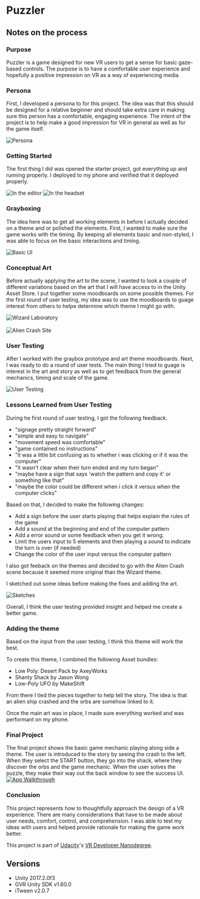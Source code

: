 # Puzzler

## Notes on the process

### Purpose
Puzzler is a game designed for new VR users to get a sense for basic gaze-based controls. The purpose is to have a comfortable user experience and hopefully a positive impression on VR as a way of experiencing media.

### Persona
First, I developed a persona to for this project. The idea was that this should be designed for a relative beginner and should take extra care in making sure this person has a comfortable, engaging experience. The intent of the project is to help make a good impression for VR in general as well as for the game itself.

![Persona](/Puzzler/img/vr-persona-01.jpg)

### Getting Started
The first thing I did was opened the starter project, got everything up and running properly. I deployed to my phone and verified that it deployed properly.

![In the editor](/Puzzler/img/editor.png)
![In the headset](/Puzzler/img/graybox-prototype.png)


### Grayboxing
The idea here was to get all working elements in before I actually decided on a theme and or polished the elements. First, I wanted to make sure the game works with the timing. By keeping all elements basic and non-styled, I was able to focus on the basic interactions and timing.

![Basic UI](/Puzzler/img/basic-ui.png)

### Conceptual Art
Before actually applying the art to the scene, I wanted to look a couple of different variations based on the art that I will have access to in the Unity Asset Store. I put together some moodboards on some possible themes. For the first round of user testing, my idea was to use the moodboards to guage interest from others to helpe determine which theme I might go with.

![Wizard Laboratory](/Puzzler/img/ConceptArt-01.jpg)
<br>
<br>
![Alien Crash Site](/Puzzler/img/ConceptArt-02.jpg)


### User Testing
After I worked with the graybox prototype and art theme moodboards. Next, I was ready to do a round of user tests. The main thing I tried to guage is interest in the art and story as well as to get feedback from the general mechanics, timing and scale of the game.

![User Testing](/Puzzler/img/user-testing.png)

### Lessons Learned from User Testing
During he first round of user testing, I got the following feedback.
* "signage pretty straight forward"
* "simple and easy to navigate"
* "movement speed was comfortable"
* "game contained no instructions" 
* "it was a little bit confusing as to whether i was clicking or if it was the computer"
* "it wasn't clear when their turn ended and my turn began"
* "maybe have a sign that says 'watch the pattern and copy it' or something like that"
* "maybe the color could be different when i click it versus when the computer clicks"

Based on that, I decided to make the following changes:
* Add a sign before the user starts playing that helps explain the rules of the game
* Add a sound at the beginning and end of the computer pattern
* Add a error sound or some feedback when you get it wrong.
* Limit the users input to 5 elements and then playing a sound to indicate the turn is over (if needed)
* Change the color of the user input versus the computer pattern

I also got feeback on the themes and decided to go with the Alien Crash scene because it seemed more original than the Wizard theme.

I sketched out some ideas before making the fixes and adding the art.

![Sketches](/Puzzler/img/sketches.png)

Overall, I think the user testing provided insight and helped me create a better game.


### Adding the theme
Based on the input from the user testing, I think this theme will work the best. 

To create this theme, I combined the following Asset bundles:
* Low Poly: Desert Pack by AxeyWorks
* Shanty Shack by Jason Wong
* Low-Poly UFO by MakeShift

From there I tied the pieces together to help tell the story. The idea is that an alien ship crashed and the orbs are somehow linked to it. 

Once the main art was in place, I made sure everything worked and was performant on my phone.

### Final Project
The final project shows the basic game mechanic playing along side a theme. The user is introduced to the story by seeing the crash to the left. When they select the START button, they go into the shack, where they discover the orbs and the game mechanic. When the user solves the puzzle, they make their way out the back window to see the success UI.
[![App Walkthrough](https://img.youtube.com/vi/ZZD_BoZp8dQ/0.jpg)](https://www.youtube.com/watch?v=ZZD_BoZp8dQ)

### Conclusion
This project represents how to thoughtfully approach the design of a VR experience. There are many considerations that have to be made about user needs, comfort, control, and comprehension. I was able to test my ideas with users and helped provide rationale for making the game work better.

This project is part of [Udacity](https://www.udacity.com "Udacity - Be in demand")'s [VR Developer Nanodegree](https://www.udacity.com/course/vr-developer-nanodegree--nd017).

## Versions
- Unity 2017.2.0f3
- GVR Unity SDK v1.60.0
- iTween v2.0.7



